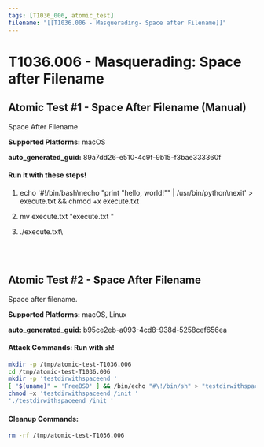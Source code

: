 ```yaml
---
tags: [T1036_006, atomic_test]
filename: "[[T1036.006 - Masquerading- Space after Filename]]"
---
```

# T1036.006 - Masquerading: Space after Filename

## Atomic Test #1 - Space After Filename (Manual)
Space After Filename

**Supported Platforms:** macOS


**auto_generated_guid:** 89a7dd26-e510-4c9f-9b15-f3bae333360f





#### Run it with these steps! 
1. echo '#!/bin/bash\necho "print \"hello, world!\"" | /usr/bin/python\nexit' > execute.txt && chmod +x execute.txt

2. mv execute.txt "execute.txt "

3. ./execute.txt\ 







<br/>
<br/>

## Atomic Test #2 - Space After Filename
Space after filename.

**Supported Platforms:** macOS, Linux


**auto_generated_guid:** b95ce2eb-a093-4cd8-938d-5258cef656ea






#### Attack Commands: Run with `sh`! 


```sh
mkdir -p /tmp/atomic-test-T1036.006
cd /tmp/atomic-test-T1036.006
mkdir -p 'testdirwithspaceend '
[ "$(uname)" = 'FreeBSD' ] && /bin/echo "#\!/bin/sh" > "testdirwithspaceend /init " && echo 'echo "print(\"running T1035.006 with space after filename to masquerade init\")" | python3.9' >> "testdirwithspaceend /init " && echo "exit" >> "testdirwithspaceend /init " || /usr/bin/echo -e "%d\na\n#!/usr/bin/perl\nprint \"running T1035.006 with space after filename to masquerade init\\n\";\nqx/cp \/usr\/bin\/perl 'init  '/;\nqx/'.\/init  ' -e 'sleep 5'/;\n.\nwq\n" | ed 'testdirwithspaceend /init ' >/dev/null
chmod +x 'testdirwithspaceend /init '
'./testdirwithspaceend /init '
```

#### Cleanup Commands:
```sh
rm -rf /tmp/atomic-test-T1036.006
```





<br/>
